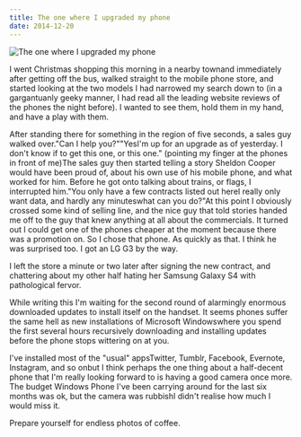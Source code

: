 ```yaml
---
title: The one where I upgraded my phone
date: 2014-12-20
---
```


![The one where I upgraded my phone](https://source.unsplash.com/vP3pnOoCiYE/1600x900)

I went Christmas shopping this morning in a nearby townand immediately after getting off the bus, walked straight to the mobile phone store, and started looking at the two models I had narrowed my search down to (in a gargantuanly geeky manner, I had read all the leading website reviews of the phones the night before). I wanted to see them, hold them in my hand, and have a play with them.

After standing there for something in the region of five seconds, a sales guy walked over."Can I help you?""YesI'm up for an upgrade as of yesterday. I don't know if to get this one, or this one." (pointing my finger at the phones in front of me)The sales guy then started telling a story Sheldon Cooper would have been proud of, about his own use of his mobile phone, and what worked for him. Before he got onto talking about trains, or flags, I interrupted him."You only have a few contracts listed out hereI really only want data, and hardly any minuteswhat can you do?"At this point I obviously crossed some kind of selling line, and the nice guy that told stories handed me off to the guy that knew anything at all about the commercials. It turned out I could get one of the phones cheaper at the moment because there was a promotion on. So I chose that phone. As quickly as that. I think he was surprised too. I got an LG G3 by the way.

I left the store a minute or two later after signing the new contract, and chattering about my other half hating her Samsung Galaxy S4 with pathological fervor.

While writing this I'm waiting for the second round of alarmingly enormous downloaded updates to install itself on the handset. It seems phones suffer the same hell as new installations of Microsoft Windowswhere you spend the first several hours recursively downloading and installing updates before the phone stops wittering on at you.

I've installed most of the "usual" appsTwitter, Tumblr, Facebook, Evernote, Instagram, and so onbut I think perhaps the one thing about a half-decent phone that I'm really looking forward to is having a good camera once more. The budget Windows Phone I've been carrying around for the last six months was ok, but the camera was rubbishI didn't realise how much I would miss it.

Prepare yourself for endless photos of coffee.